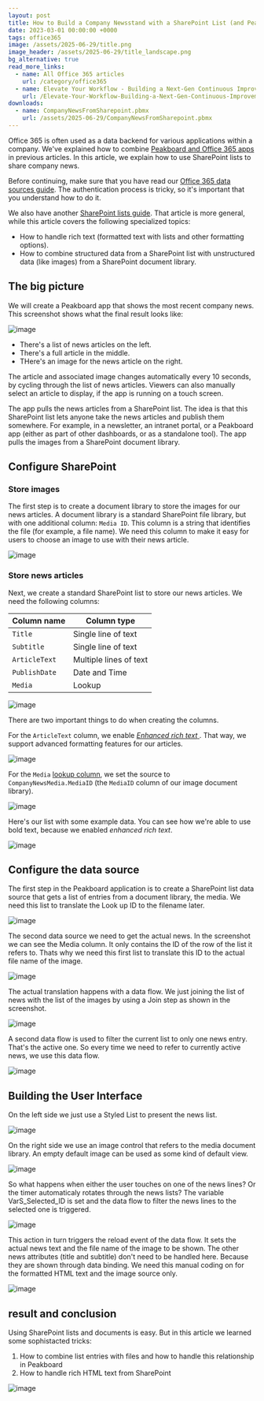 ```yaml
---
layout: post
title: How to Build a Company Newsstand with a SharePoint List (and Peakboard Magic)
date: 2023-03-01 00:00:00 +0000
tags: office365
image: /assets/2025-06-29/title.png
image_header: /assets/2025-06-29/title_landscape.png
bg_alternative: true
read_more_links:
  - name: All Office 365 articles
    url: /category/office365
  - name: Elevate Your Workflow - Building a Next-Gen Continuous Improvement Board with Office 365 ToDo
    url: /Elevate-Your-Workflow-Building-a-Next-Gen-Continuous-Improvement-Board-with-Office-365-ToDo.html
downloads:
  - name: CompanyNewsFromSharepoint.pbmx
    url: /assets/2025-06-29/CompanyNewsFromSharepoint.pbmx
---
```

Office 365 is often used as a data backend for various applications within a company.
We've explained how to combine [Peakboard and Office 365 apps](/category/office365) in previous articles.
In this article, we explain how to use SharePoint lists to share company news.

Before continuing, make sure that you have read our [Office 365 data sources guide](/Getting-started-with-the-new-Office-365-Data-Sources.html). The authentication process is tricky, so it's important that you understand how to do it.

We also have another [SharePoint lists guide](/SharePoint-Lists-in-Beast-Mode-Powered-by-Peakboard.html). That article is more general, while this article covers the following specialized topics:
* How to handle rich text (formatted text with lists and other formatting options).
* How to combine structured data from a SharePoint list with unstructured data (like images) from a SharePoint document library. 

## The big picture

We will create a Peakboard app that shows the most recent company news. This screenshot shows what the final result looks like:

![image](/assets/2025-06-29/010.png)

* There's a list of news articles on the left.
* There's a full article in the middle.
* THere's an image for the news article on the right.

The article and associated image changes automatically every 10 seconds, by cycling through the list of news articles. Viewers can also manually select an article to display, if the app is running on a touch screen.

The app pulls the news articles from a SharePoint list. The idea is that this SharePoint list lets anyone take the news articles and publish them somewhere. For example, in a newsletter, an intranet portal, or a Peakboard app (either as part of other dashboards, or as a standalone tool). The app pulls the images from a SharePoint document library.

## Configure SharePoint

### Store images

The first step is to create a document library to store the images for our news articles. A document library is a standard SharePoint file library, but with one additional column: `Media ID`. This column is a string that identifies the file (for example, a file name). We need this column to make it easy for users to choose an image to use with their news article.

![image](/assets/2025-06-29/020.png)

### Store news articles

Next, we create a standard SharePoint list to store our news articles. We need the following columns:

| Column name   | Column type            |
| ------------- | ---------------------- |
| `Title`       | Single line of text    |
| `Subtitle`    | Single line of text    |
| `ArticleText` | Multiple lines of text |
| `PublishDate` | Date and Time          |
| `Media`       | Lookup                 |

<!-- | `NewsType` | Choice | -->

![image](/assets/2025-06-29/030.png)

There are two important things to do when creating the columns.

For the `ArticleText` column, we enable [*Enhanced rich text* ](https://support.microsoft.com/en-us/office/edit-a-rich-text-list-column-6ba62e7e-ee63-4716-9f95-f626770c3fff). That way, we support advanced formatting features for our articles.

![image](/assets/2025-06-29/040.png)

For the `Media` [lookup column](https://support.microsoft.com/en-us/office/create-list-relationships-by-using-lookup-columns-80a3e0a6-8016-41fb-ad09-8bf16d490632), we set the source to `CompanyNewsMedia.MediaID` (the `MediaID` column of our image document library).

![image](/assets/2025-06-29/050.png)

Here's our list with some example data. You can see how we're able to use bold text, because we enabled *enhanced rich text*.

![image](/assets/2025-06-29/060.png)

## Configure the data source

The first step in the Peakboard application is to create a SharePoint list data source that gets a list of entries from a document library, the media. We need this list to translate the Look up ID to the filename later.

![image](/assets/2025-06-29/070.png)

The second data source we need to get the actual news. In the screenshot we can see the Media column. It only contains the ID of the row of the list it refers to. Thats why we need this first list to translate this ID to the actual file name of the image.

![image](/assets/2025-06-29/080.png)

The actual translation happens with a data flow. We just joining the list of news with the list of the images by using a Join step as shown in the screenshot.

![image](/assets/2025-06-29/090.png)

A second data flow is used to filter the current list to only one news entry. That's the active one. So every time we need to refer to currently active news, we use this data flow.

![image](/assets/2025-06-29/100.png)

## Building the User Interface

On the left side we just use a Styled List to present the news list.

![image](/assets/2025-06-29/110.png)

On the right side we use an image control that refers to the media document library. An empty default image can be used as some kind of default view.

![image](/assets/2025-06-29/120.png)

So what happens when either the user touches on one of the news lines? Or the timer automaticaly rotates through the news lists?
The variable VarS_Selected_ID is set and the data flow to filter the news lines to the selected one is triggered. 

![image](/assets/2025-06-29/130.png)

This action in turn triggers the reload event of the data flow. It sets the actual news text and the file name of the image to be shown. The other news attributes (title and subtitle) don't need to be handled here. Because they are shown through data binding. We need this manual coding on for the formatted HTML text and the image source only.

![image](/assets/2025-06-29/140.png)

## result and conclusion

Using SharePoint lists and documents is easy. But in this article we learned some sophistacted tricks:

1. How to combine list entries with files and how to handle this relationship in Peakboard
2. How to handle rich HTML text from SharePoint

![image](/assets/2025-06-29/result.gif)

